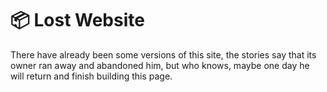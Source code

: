 # 📦 Lost Website
There have already been some versions of this site, the stories say that its owner ran away and abandoned him, but who knows, maybe one day he will return and finish building this page.
